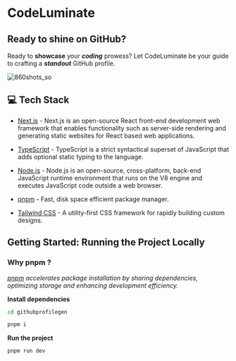 # CodeLuminate

## Ready to shine on GitHub?

Ready to **showcase** your ***coding*** prowess? Let CodeLuminate be your guide to crafting a ***standout*** GitHub profile.

![860shots_so](https://github.com/dakshsinghrathore/Gamble-JS/assets/115932772/a08f2e83-fbdf-46e2-b8cd-23fcba18aabf)

## 💻 Tech Stack

- [Next.js](https://nextjs.org/) - Next.js is an open-source React front-end development web framework that enables functionality such as server-side rendering and generating static websites for React based web applications.

- [TypeScript](https://www.typescriptlang.org/) - TypeScript is a strict syntactical superset of JavaScript that adds optional static typing to the language.

- [Node.js](https://nodejs.org/en/) - Node.js is an open-source, cross-platform, back-end JavaScript runtime environment that runs on the V8 engine and executes JavaScript code outside a web browser.

- [pnpm](https://pnpm.io/) - Fast, disk space efficient package manager.

- [Tailwind CSS](https://tailwindcss.com/) - A utility-first CSS framework for rapidly building custom designs.





## Getting Started: Running the Project Locally



### Why pnpm ?
*[pnpm](https://pnpm.io/) accelerates package installation by sharing dependencies, optimizing storage and enhancing development efficiency.*

**Install dependencies**

```bash
cd githubprofilegen
```


```bash
pnpm i
```

**Run the project**

```bash
pnpm run dev
```